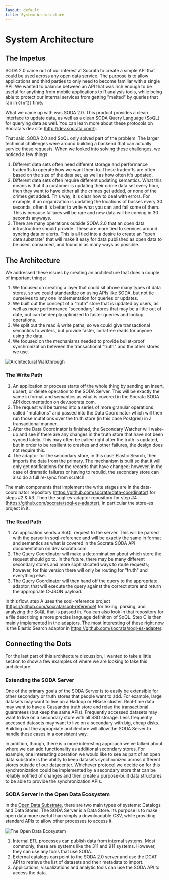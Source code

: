 ```yaml
---
layout: default
title: System Architecture
---
```


<div class="clearfix">
  <i class="icon-sitemap icon-4x pull-left"><!-- Delibierately left empty --></i>
  <h1 class="tagline">System Architecture</h1>
</div>

## The Impetus

SODA 2.0 came out of our interest at Socrata to create a simple API that could be used across any open data service. The purpose is to allow applications and third parties to only need to become familiar with a single API. We wanted to balance between an API that was rich enough to be useful for anything from mobile applications to R analysis tools, while being able to protect our internal services from getting "melted" by queries that ran in `O(n^2)` time.  

What we came up with was SODA 2.0. This product provides a clean interface to update data, as well as a clean SODA Query Language (SoQL) for querying data as well. You can learn more about these protocols on Socrata's dev site (<http://dev.socrata.com/>).

That said, SODA 2.0 and SoQL only solved part of the problem. The larger technical challenges were around building a backend that can actually service these requests. When we looked into solving these challenges, we noticed a few things:

1. Different data sets often need different storage and performance tradeoffs to operate how we want them to. These tradeoffs are often based on the size of the data set, as well as how often it's updated.
2. Different data sets often require different updating semantics. What this means is that if a customer is updating their crime data set every hour, then they want to have either all the crimes get added, or none of the crimes get added. This way, it is clear how to deal with errors. For example, if an organization is updating the locations of busses every 30 seconds, often it is better to write what you can and fail some of them. This is because failures will be rare and new data will be coming in 30 seconds anyways.
3. There are many operations outside SODA 2.0 that an open data infrastructure should provide. These are more tied to services around syncing data or alerts. This is all tied into a desire to create an "open data substrate" that will make it easy for data published as open data to be used, consumed, and found in as many ways as possible.

## The Architecture

We addressed these issues by creating an architecture that does a couple of important things:

1. We focused on creating a layer that could sit above many types of data stores, so we could standardize on using APIs like SODA, but not tie ourselves to any one implementation for queries or updates.
2. We built out the concept of a "truth" store that is updated by users, as well as more performance "secondary" stores that may be a little out of date, but can be deeply optimized to faster queries and lookup operations.
3. We split out the read &amp; write paths, so we could give transactional semantics to writers, but provide faster, lock-free reads for anyone using the data. 
4. We focused on the mechanisms needed to provide bullet-proof synchronization between the transactional "truth" and the other stores we use. 

![Architectural Walkthrough](/img/architecture.jpg)

### The Write Path

1. An application or process starts off the whole thing by sending an insert, upsert, or delete operation to the SODA Server. This will be exactly the same in format and semantics as what is covered in the Socrata SODA API documentation on dev.socrata.com.
2. The request will be turned into a series of more granular operations called "mutations" and passed into the Data Coordinator which will then run those mutations over the truth store (in this case Postgres) in a transactional manner.
3. After the Data Coordinator is finished, the Secondary Watcher will wake-up and see if there are any changes in the truth store that have not been synced lately. This may often be called right after the truth is updated, but in order to be resilient to crashes and other failures, the design does not require this.
4. The adaptor for the secondary store, in this case Elastic Search, then imports the data from the primary. The mechanism is built so that it will only get notifications for the records that have changed; however, in the case of dramatic failures or having to rebuild, the secondary store can also do a full re-sync from scratch.

The main components that implement the write stages are in the data-coordinator repository (<https://github.com/socrata/data-coordinator>) for steps #2 &amp; #3. Then the soql-es-adaptor repository for step #4 (<https://github.com/socrata/soql-es-adapter>), in particular the store-es project in it.

### The Read Path

1. An application sends a SoQL request to the server. This will be parsed with the parser in soql-reference and will be exactly the same in format and semantics as what is covered in the Socrata SODA API documentation on dev.socrata.com.
2. The Query Coordinator will make a determination about which store the request should go to. In the future, there may be many different secondary stores and more sophisticated ways to route requests; however, for this version there will only be routing for "truth" and everything else.
3. The Query Coordinator will then hand off the query to the appropriate adaptor, that will execute the query against the correct store and return the appropriate C-JSON payload.

In this flow, step A uses the soql-reference project (<https://github.com/socrata/soql-reference>) for lexing, parsing, and analyzing the SoQL that is passed in. You can also look in that repository for a file describing a more precise language definition of SoQL. Step C is then mainly implemented in the adaptors. The most interesting of these right now is the Elastic Search adaptor in <https://github.com/socrata/soql-es-adapter>.

## Connecting the Dots

For the last part of this architecture discussion, I wanted to take a little section to show a few examples of where we are looking to take this architecture. 

### Extending the SODA Server

One of the primary goals of the SODA Server is to easily be extensible for other secondary or truth stores that people want to add. For example, large datasets may want to live on a Hadoop or HBase cluster. Real-time data may want to have a Cassandra truth store and relax the transactional guarantees (but keep the same APIs). Frequently accessed datasets may want to live on a secondary store with all SSD storage. Less frequently accessed datasets may want to live on a secondary with big, cheap disks. Building out the appropriate architecture will allow the SODA Server to handle these cases in a consistent way.

In addition, though, there is a more interesting approach we've talked about where we can add functionality as additional secondary stores. For example, one interesting operation we would like to see as part of an open data substrate is the ability to keep datasets synchronized across different stores outside of our datacenter. Whichever protocol we decide on for this synchronization could be implemented by a secondary store that can be reliably notified of changes and then create a purpose-built data structures to be able to provide the synchronization APIs.

### SODA Server in the Open Data Ecosystem

In the [Open Data Substrate](http://open-data-standards.github.com/architecture.html), there are two main types of systems: Catalogs and Data Stores. The SODA Server is a Data Store. Its purpose is to make open data more useful than simply a downloadable CSV, while providing standard APIs to allow other processes to access it.

![The Open Data Ecosystem](/img/ecosystem.jpg)

1. Internal ETL processes can publish data from internal systems. Most commonly, these are systems like the 311 and 911 systems. However, they can use any tools that use SODA.
2. External catalogs can point to the SODA 2.0 server and use the DCAT API to retrieve the list of datasets and their metadata to import. 
3. Applications, visualizations and analytic tools can use the SODA API to access the data.

